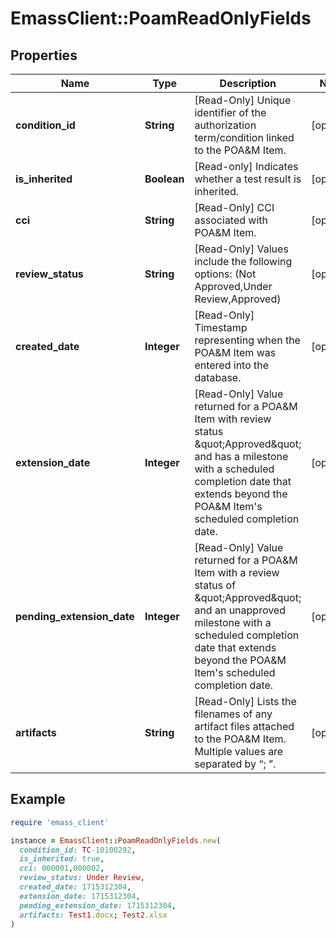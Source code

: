 # EmassClient::PoamReadOnlyFields

## Properties

| Name | Type | Description | Notes |
| ---- | ---- | ----------- | ----- |
| **condition_id** | **String** | [Read-Only] Unique identifier of the authorization term/condition linked to the POA&amp;M Item. | [optional] |
| **is_inherited** | **Boolean** | [Read-only] Indicates whether a test result is inherited. | [optional] |
| **cci** | **String** | [Read-Only] CCI associated with POA&amp;M Item. | [optional] |
| **review_status** | **String** | [Read-Only] Values include the following options: (Not Approved,Under Review,Approved) | [optional] |
| **created_date** | **Integer** | [Read-Only] Timestamp representing when the POA&amp;M Item was entered into the database. | [optional] |
| **extension_date** | **Integer** | [Read-Only] Value returned for a POA&amp;M Item with review status \&quot;Approved\&quot; and has a milestone with a scheduled completion date that extends beyond the POA&amp;M Item&#39;s scheduled completion date.  | [optional] |
| **pending_extension_date** | **Integer** | [Read-Only] Value returned for a POA&amp;M Item with a review status of \&quot;Approved\&quot; and an unapproved milestone with a scheduled completion date that extends beyond the POA&amp;M Item&#39;s scheduled completion date.  | [optional] |
| **artifacts** | **String** | [Read-Only] Lists the filenames of any artifact files attached to the POA&amp;M Item. Multiple values are separated by “; ”. | [optional] |

## Example

```ruby
require 'emass_client'

instance = EmassClient::PoamReadOnlyFields.new(
  condition_id: TC-10100292,
  is_inherited: true,
  cci: 000001,000002,
  review_status: Under Review,
  created_date: 1715312304,
  extension_date: 1715312304,
  pending_extension_date: 1715312304,
  artifacts: Test1.docx; Test2.xlsx
)
```

